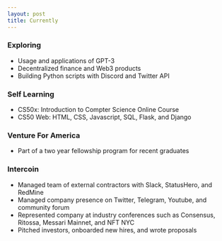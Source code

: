 ```yaml
---
layout: post
title: Currently
---
```


### Exploring

*   Usage and applications of GPT-3
*   Decentralized finance and Web3 products
*   Building Python scripts with Discord and Twitter API

### Self Learning

*   CS50x: Introduction to Compter Science Online Course
*   CS50 Web: HTML, CSS, Javascript, SQL, Flask, and Django

### Venture For America

*   Part of a two year fellowship program for recent graduates

### Intercoin

*   Managed team of external contractors with Slack, StatusHero, and RedMine
*   Managed company presence on Twitter, Telegram, Youtube, and community forum
*   Represented company at industry conferences such as Consensus, Ritossa, Messari Mainnet, and NFT NYC
*   Pitched investors, onboarded new hires, and wrote proposals 
